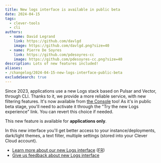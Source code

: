 ```yaml
---
title: New logs interface is available in public beta
date: 2024-04-15
tags:
  - clever-tools
  - cli
authors:
  - name: David Legrand
    link: https://github.com/davlgd
    image: https://github.com/davlgd.png?size=40
  - name: Pierre De Soyres
    link: https://github.com/pdesoyres-cc
    image: https://github.com/pdesoyres-cc.png?size=40
description: Lots of new features included!
aliases:
- /changelog/2024-04-15-new-logs-interface-public-beta
excludeSearch: true
---
```


Since 2023, applications use a new Logs stack based on Pulsar and Vector, through CLI. Thanks to it, we provide a more reliable service, with new filtering features. It's now available from [the Console](https://console.clever-cloud.com) too! As it's in public beta stage, you'll need to activate it through the "Try the new Logs experience" link. You can revert this choice if needed.

This new feature is available for **applications only**.

In this new interface you'll get better access to your instance/deployments, dark/light themes, a text filter, multiple settings (stored into your Clever Cloud account).

* [Learn more about our new Logs interface](https://www.clever-cloud.com/blog/company/2024/04/15/our-new-logs-interface/) ([FR](https://www.clever-cloud.com/fr/blog/entreprise/2024/04/15/notre-nouvelle-interface-de-logs-est-disponible/))
* [Give us feedback about new Logs interface](https://github.com/CleverCloud/Community/discussions/categories/new-logs-interface)